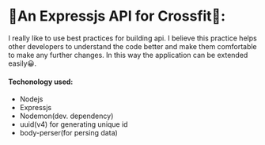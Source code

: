 # 💪An Expressjs API for Crossfit🚀:

I really like to use best practices for building api. I believe this practice helps other developers to understand the code better and make them comfortable to make any further changes. In this way the application can be extended easily😀.

#### Techonology used:

- Nodejs
- Expressjs
- Nodemon(dev. dependency)
- uuid(v4) for generating unique id
- body-perser(for persing data)
